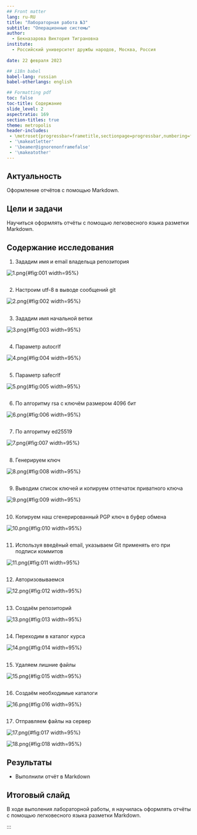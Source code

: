 ```yaml
---
## Front matter
lang: ru-RU
title: "Лабораторная работа №3"
subtitle: "Операционные системы"
author:
  - Бекназарова Виктория Тиграновна
institute:
  - Российский университет дружбы народов, Москва, Россия
 
date: 22 февраля 2023

## i18n babel
babel-lang: russian
babel-otherlangs: english

## Formatting pdf
toc: false
toc-title: Содержание
slide_level: 2
aspectratio: 169
section-titles: true
theme: metropolis
header-includes:
 - \metroset{progressbar=frametitle,sectionpage=progressbar,numbering=fraction}
 - '\makeatletter'
 - '\beamer@ignorenonframefalse'
 - '\makeatother'
---
```



## Актуальность


Оформление отчётов с помощью Markdown.



## Цели и задачи


Научиться оформлять отчёты с помощью легковесного языка разметки Markdown.



## Содержание исследования


1. Зададим имя и email владельца репозитория


![1.png](image/1.png){#fig:001 width=95%}


##


2. Настроим utf-8 в выводе сообщений git 


![2.png](image/2.png){#fig:002 width=95%}


##


3. Зададим имя начальной ветки 


![3.png](image/3.png){#fig:003 width=95%}


##


4. Параметр autocrlf 


![4.png](image/4.png){#fig:004 width=95%}


##


5. Параметр safecrlf 


![5.png](image/5.png){#fig:005 width=95%}


##


6. По алгоритму rsa с ключём размером 4096 бит 


![6.png](image/6.png){#fig:006 width=95%}


##


7. По алгоритму ed25519 



![7.png](image/7.png){#fig:007 width=95%}


##


8. Генерируем ключ 


![8.png](image/8.png){#fig:008 width=95%}


##


9. Выводим список ключей и копируем отпечаток приватного ключа 


![9.png](image/9.png){#fig:009 width=95%}


##

10. Копируем наш сгенерированный PGP ключ в буфер обмена 


![10.png](image/10.png){#fig:010 width=95%}


##


11. Используя введёный email, указываем Git применять его при подписи коммитов 


![11.png](image/11.png){#fig:011 width=95%}


##


12. Авторизовываемся 


![12.png](image/12.png){#fig:012 width=95%}


## 


13. Создаём репозиторий

![13.png](image/13.png){#fig:013 width=95%}


##


14. Переходим в каталог курса 


![14.png](image/14.png){#fig:014 width=95%}


##


15. Удаляем лишние файлы 


![15.png](image/15.png){#fig:015 width=95%}


##


16. Создаём необходимые каталоги 


![16.png](image/16.png){#fig:016 width=95%}

##


17. Отправляем файлы на сервер 


![17.png](image/17.png){#fig:017 width=95%}

![18.png](image/18.png){#fig:018 width=95%}


## Результаты

- Выполнили отчёт в Markdown

## Итоговый слайд


В ходе выполения лабораторной работы, я научилась оформлять отчёты с помощью легковесного языка разметки Markdown.



:::

